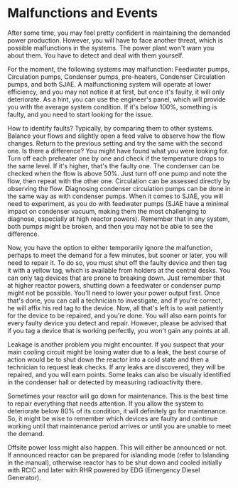 # Malfunctions and Events

After some time, you may feel pretty confident in maintaining the demanded power production. However, you will have to face another threat, which is possible malfunctions in the systems. The power plant won't warn you about them. You have to detect and deal with them yourself.

For the moment, the following systems may malfunction: Feedwater pumps, Circulation pumps, Condenser pumps, pre-heaters, Condenser Circulation pumps, and both SJAE. A malfunctioning system will operate at lower efficiency, and you may not notice it at first, but once it's faulty, it will only deteriorate. As a hint, you can use the engineer's panel, which will provide you with the average system condition. If it's below 100%, something is faulty, and you need to start looking for the issue.

How to identify faults? Typically, by comparing them to other systems. Balance your flows and slightly open a feed valve to observe how the flow changes. Return to the previous setting and try the same with the second one. Is there a difference? You might have found what you were looking for. Turn off each preheater one by one and check if the temperature drops to the same level. If it's higher, that's the faulty one. The condenser can be checked when the flow is above 50%. Just turn off one pump and note the flow, then repeat with the other one. Circulation can be assessed directly by observing the flow. Diagnosing condenser circulation pumps can be done in the same way as with condenser pumps. When it comes to SJAE, you will need to experiment, as you do with feedwater pumps (SJAE have a minimal impact on condenser vacuum, making them the most challenging to diagnose, especially at high reactor powers). Remember that in any system, both pumps might be broken, and then you may not be able to see the difference. 

Now, you have the option to either temporarily ignore the malfunction, perhaps to meet the demand for a few minutes, but sooner or later, you will need to repair it. To do so, you must shut off the faulty device and then tag it with a yellow tag, which is available from holders at the central desks. You can only tag devices that are prone to breaking down. Just remember that at higher reactor powers, shutting down a feedwater or condenser pump might not be possible. You'll need to lower your power output first. Once that's done, you can call a technician to investigate, and if you're correct, he will affix his red tag to the device. Now, all that's left is to wait patiently for the device to be repaired, and you're done. You will also earn points for every faulty device you detect and repair. However, please be advised that if you tag a device that is working perfectly, you won't gain any points at all.

Leakage is another problem you might encounter. If you suspect that your main cooling circuit might be losing water due to a leak, the best course of action would be to shut down the reactor into a cold state and then a technician to request leak checks. If any leaks are discovered, they will be repaired, and you will earn points. Some leaks can also be visually identified in the condenser hall or detected by measuring radioactivity there.

Sometimes your reactor will go down for maintenance. This is the best time to repair everything that needs attention. If you allow the system to deteriorate below 80% of its condition, it will definitely go for maintenance. So, it might be wise to remember which devices are faulty and continue working until that maintenance period arrives or until you are unable to meet the demand.

Offsite power loss might also happen. This will either be announced or not. If announced reactor can be prepared for islanding mode (refer to Islanding in the manual), otherwise reactor has to be shut down and cooled initially with RCIC and later with RHR powered by EDG (Emergency Diesel Generator).
